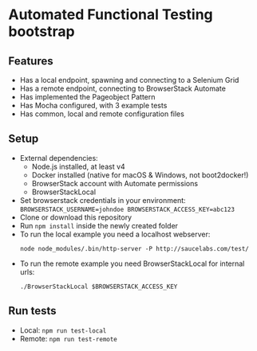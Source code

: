 # Automated Functional Testing bootstrap

## Features
- Has a local endpoint, spawning and connecting to a Selenium Grid
- Has a remote endpoint, connecting to BrowserStack Automate
- Has implemented the Pageobject Pattern
- Has Mocha configured, with 3 example tests
- Has common, local and remote configuration files

## Setup
- External dependencies:
  - Node.js installed, at least v4
  - Docker installed (native for macOS & Windows, not boot2docker!)
  - BrowserStack account with Automate permissions
  - BrowserStackLocal
- Set browserstack credentials in your environment:  
  `BROWSERSTACK_USERNAME=johndoe BROWSERSTACK_ACCESS_KEY=abc123`
- Clone or download this repository
- Run `npm install` inside the newly created folder
- To run the local example you need a localhost webserver:  
  ```
  node node_modules/.bin/http-server -P http://saucelabs.com/test/
  ```
- To run the remote example you need BrowserStackLocal for internal urls:  
  ```
  ./BrowserStackLocal $BROWSERSTACK_ACCESS_KEY
  ```

## Run tests
- Local: `npm run test-local`
- Remote: `npm run test-remote`
